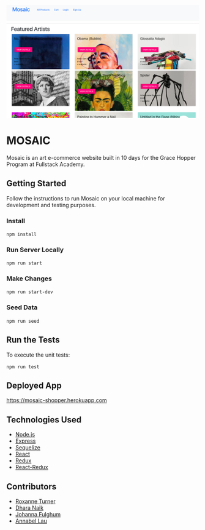 
![ScreenShot](./screenshot.png?raw=true "Products Page")

# MOSAIC

Mosaic is an art e-commerce website built in 10 days for the Grace Hopper Program at Fullstack Academy.

## Getting Started
Follow the instructions to run Mosaic on your local machine for development and testing purposes.

### Install
```
npm install
```
### Run Server Locally
```
npm run start
```
### Make Changes
```
npm run start-dev
```
### Seed Data
```
npm run seed
```
## Run the Tests
To execute the unit tests:
```
npm run test
```
## Deployed App
https://mosaic-shopper.herokuapp.com
## Technologies Used
* [Node.js](https://nodejs.org/en/)
* [Express](http://expressjs.com/)
* [Sequelize](http://docs.sequelizejs.com/manual/installation/getting-started.html)
* [React](https://reactjs.org/)
* [Redux](https://redux.js.org/)
* [React-Redux](https://github.com/reactjs/react-redux)
## Contributors
* [Roxanne Turner](https://github.com/rxet)
* [Dhara Naik](https://github.com/DharaNaik)
* [Johanna Fulghum](https://github.com/jfulghum)
* [Annabel Lau](https://github.com/annabelnlau)
